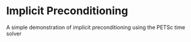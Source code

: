 Implicit Preconditioning
========================

A simple demonstration of implicit preconditioning using the PETSc time solver
